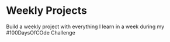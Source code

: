 # Weekly Projects
Build a weekly project with everything I learn in a week during  my #100DaysOfCOde Challenge
